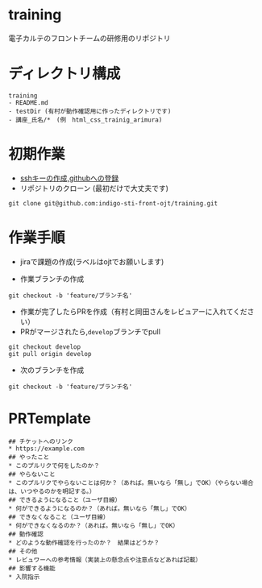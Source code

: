 # training
電子カルテのフロントチームの研修用のリポジトリ

# ディレクトリ構成

```
training
- README.md
- testDir (有村が動作確認用に作ったディレクトリです)
- 講座_氏名/*　(例　html_css_trainig_arimura)
```

# 初期作業
* [sshキーの作成,githubへの登録](https://qiita.com/shiro01/items/e886aa1e4beb404f9038#%E8%A8%AD%E5%AE%9A%E6%89%8B%E9%A0%86)
* リポジトリのクローン (最初だけで大丈夫です)
```
git clone git@github.com:indigo-sti-front-ojt/training.git
```

# 作業手順
* jiraで課題の作成(ラベルはojtでお願いします)

* 作業ブランチの作成　
```
git checkout -b 'feature/ブランチ名'
```
* 作業が完了したらPRを作成（有村と岡田さんをレビュアーに入れてください）
* PRがマージされたら,`develop`ブランチでpull
```
git checkout develop
git pull origin develop
```
* 次のブランチを作成　
```
git checkout -b 'feature/ブランチ名'
```

# PRTemplate
```
## チケットへのリンク
* https://example.com
## やったこと
* このプルリクで何をしたのか？
## やらないこと
* このプルリクでやらないことは何か？（あれば。無いなら「無し」でOK）（やらない場合は、いつやるのかを明記する。）
## できるようになること（ユーザ目線）
* 何ができるようになるのか？（あれば。無いなら「無し」でOK）
## できなくなること（ユーザ目線）
* 何ができなくなるのか？（あれば。無いなら「無し」でOK）
## 動作確認
* どのような動作確認を行ったのか？　結果はどうか？
## その他
* レビュワーへの参考情報（実装上の懸念点や注意点などあれば記載）
## 影響する機能
* 入院指示
```
